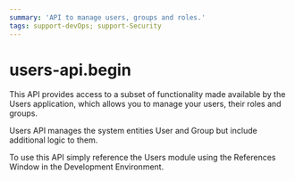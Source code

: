 ```yaml
---
summary: 'API to manage users, groups and roles.'
tags: support-devOps; support-Security
---
```


# users-api.begin

This API provides access to a subset of functionality made available by the Users application, which allows you to manage your users, their roles and groups.

Users API manages the system entities User and Group but include additional logic to them.

To use this API simply reference the Users module using the References Window in the Development Environment.

